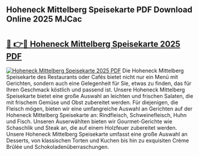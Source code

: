## Hoheneck Mittelberg Speisekarte PDF Download Online 2025 MJCac

# <h2><a href="http://gc6ortd.nevu.top/?p=Hoheneck+Mittelberg+Speisekarte">🔗 👉🔴 Hoheneck Mittelberg Speisekarte 2025 PDF</a></h2>

[![Hoheneck Mittelberg Speisekarte 2025 PDF](https://i.imgur.com/dBaPXMq.png)](http://gc6ortd.nevu.top/?p=Hoheneck+Mittelberg+Speisekarte)
Die Hoheneck Mittelberg Speisekarte des Restaurants oder Cafés bietet nicht nur ein Menü mit Gerichten, sondern auch eine Gelegenheit für Sie, etwas zu finden, das für Ihren Geschmack köstlich und passend ist. Unsere Hoheneck Mittelberg Speisekarte bietet eine große Auswahl an leichten und frischen Salaten, die mit frischem Gemüse und Obst zubereitet werden. Für diejenigen, die Fleisch mögen, bieten wir eine umfangreiche Auswahl an Gerichten auf der Hoheneck Mittelberg Speisekarte an: Rindfleisch, Schweinefleisch, Huhn und Fisch. Unseren Auserwählten bieten wir Gourmet-Gerichte wie Schaschlik und Steak an, die auf einem Holzfeuer zubereitet werden. Unsere Hoheneck Mittelberg Speisekarte umfasst eine große Auswahl an Desserts, von klassischen Torten und Kuchen bis hin zu exquisiten Crème Brûlée und Schokoladenüberraschungen.
